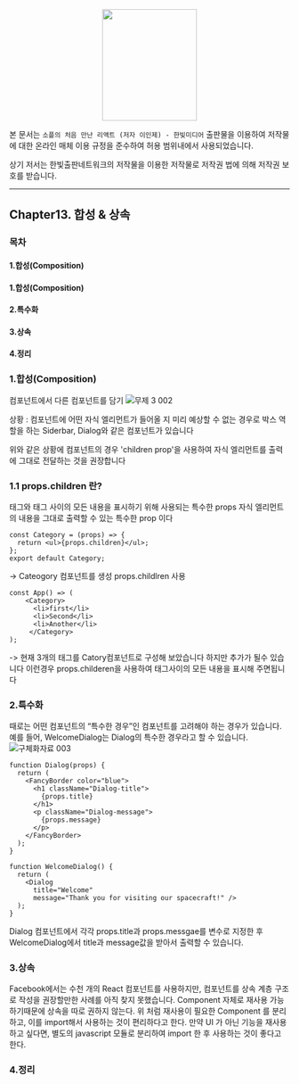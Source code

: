 <center>
<img src=./resources/soaple.jpg
width="170" height="200">
</center>

본 문서는 ``소플의 처음 만난 리액트 (저자 이인제) - 한빛미디어`` 출판물을 이용하여 저작물에 대한 온라인 매체 이용 규정을 준수하여 허용 범위내에서 사용되었습니다.

상기 저서는 한빛출판네트워크의 저작물을 이용한 저작물로 저작권 법에 의해 저작권 보호를 받습니다.

---
## Chapter13. 합성 & 상속
### 목차
#### 1.합성(Composition)
#### 1.합성(Composition)
#### 2.특수화
#### 3.상속
#### 4.정리

### 1.합성(Composition)
컴포넌트에서 다른 컴포넌트를 담기
![무제 3 002](https://github.com/KyungHoGitHub/TestCode/assets/119731100/ddbea7e4-0617-4d38-82e4-86556a3f9048)

상황 : 컴포넌트에 어떤 자식 엘리먼트가 들어올 지 미리 예상할 수 없는 경우로 
박스 역할을 하는 Siderbar, Dialog와 같은 컴포넌트가 있습니다

위와 같은 상황에 컴포넌트의 경우 'children prop'을 사용하여 자식 엘리먼트를 출력에 그대로 전달하는 것을 권장합니다

### 1.1 props.children 란?
태그와 태그 사이의 모든 내용을 표시하기 위해 사용되는 특수한 props
자식 엘리먼트의 내용을 그대로 출력할 수 있는 특수한 prop 이다

```
const Category = (props) => {
  return <ul>{props.children}</ul>;
};
export default Category;
```
-> Cateogory 컴포넌트를 생성 props.childlren 사용

```
const App() => (
    <Category>
      <li>first</li>
      <li>Second</li>
      <li>Another</li>
     </Category>
);     
```
-> 현재 3개의 태그를 Catory컴포넌트로 구성해 보았습니다
하지만 추가가 될수 있습니다 이런경우 props.childeren을 사용하여 태그사이의 모든 내용을 표시해 주면됩니다

### 2.특수화
때로는 어떤 컴포넌트의 “특수한 경우”인 컴포넌트를 고려해야 하는 경우가 있습니다. 예를 들어,
WelcomeDialog는 Dialog의 특수한 경우라고 할 수 있습니다. 
![구체화자료 003](https://github.com/KyungHoGitHub/TestCode/assets/119731100/ed23ca3c-0ce3-43f8-9745-638e24ce78e1)


```
function Dialog(props) {
  return (
    <FancyBorder color="blue">
      <h1 className="Dialog-title">
        {props.title}
      </h1>
      <p className="Dialog-message">
        {props.message}
      </p>
    </FancyBorder>
  );
}

function WelcomeDialog() {
  return (
    <Dialog
      title="Welcome"
      message="Thank you for visiting our spacecraft!" />
  );
}
```
Dialog 컴포넌트에서 각각 props.title과 props.messgae를 변수로 지정한 후
WelcomeDialog에서 title과 message값을 받아서 출력할 수 있습니다.

### 3.상속 
Facebook에서는 수천 개의 React 컴포넌트를 사용하지만, 컴포넌트를 상속 계층 구조로 작성을 권장할만한 사례를 아직 찾지 못했습니다.
Component 자체로 재사용 가능하기때문에 상속을 따로 권하지 않는다.
위 처럼 재사용이 필요한 Component 를 분리하고, 이를 import해서 사용하는 것이 편리하다고 한다.
만약 UI 가 아닌 기능을 재사용하고 싶다면, 별도의 javascript 모듈로 분리하여 import 한 후 사용하는 것이 좋다고 한다.

### 4.정리

